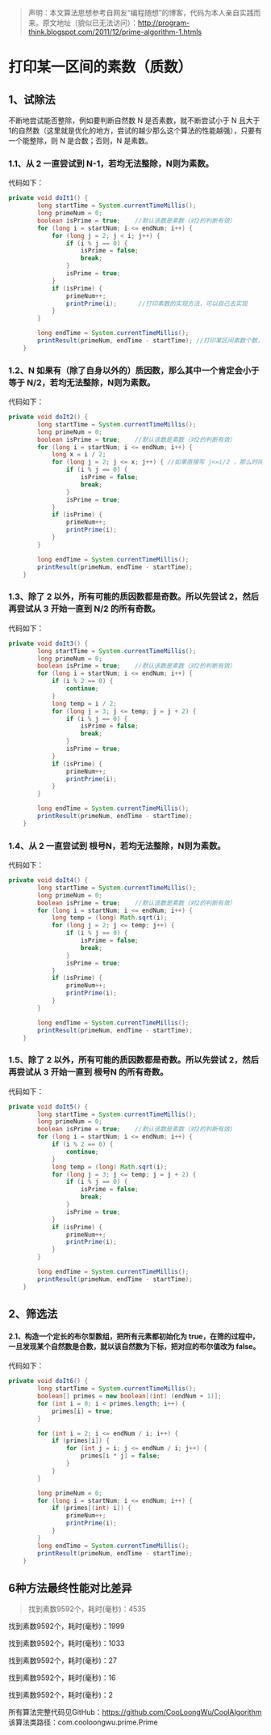 > 声明：本文算法思想参考自网友“编程随想”的博客，代码为本人亲自实践而来。原文地址（貌似已无法访问）：http://program-think.blogspot.com/2011/12/prime-algorithm-1.htmls

# 打印某一区间的素数（质数）
## 1、试除法
  不断地尝试能否整除，例如要判断自然数 N 是否素数，就不断尝试小于 N 且大于1的自然数（这里就是优化的地方，尝试的越少那么这个算法的性能越强），只要有一个能整除，则 N 是合数；否则，N 是素数。
### 1.1、从 2 一直尝试到 N-1，若均无法整除，N则为素数。
代码如下：
```java
private void doIt1() {
        long startTime = System.currentTimeMillis();
        long primeNum = 0;
        boolean isPrime = true;    //默认该数是素数（对2的判断有效）
        for (long i = startNum; i <= endNum; i++) {
            for (long j = 2; j < i; j++) {
                if (i % j == 0) {
                    isPrime = false;
                    break;
                }
                isPrime = true;
            }
            if (isPrime) {
                primeNum++;
                printPrime(i);      //打印素数的实现方法，可以自己去实现
            }
        }

        long endTime = System.currentTimeMillis();
        printResult(primeNum, endTime - startTime); //打印某区间素数个数，以及所消耗的时间，可以自己去实现
    }
```
### 1.2、N 如果有（除了自身以外的）质因数，那么其中一个肯定会小于等于 N/2，若均无法整除，N则为素数。
代码如下：
```java
private void doIt2() {
        long startTime = System.currentTimeMillis();
        long primeNum = 0;
        boolean isPrime = true;    //默认该数是素数（对2的判断有效）
        for (long i = startNum; i <= endNum; i++) {
            long x = i / 2;
            for (long j = 2; j <= x; j++) { //如果直接写 j<=i/2 ，那么时间消耗会比第一种还大
                if (i % j == 0) {
                    isPrime = false;
                    break;
                }
                isPrime = true;
            }
            if (isPrime) {
                primeNum++;
                printPrime(i);
            }
        }

        long endTime = System.currentTimeMillis();
        printResult(primeNum, endTime - startTime);
    }
```

### 1.3、除了 2 以外，所有可能的质因数都是奇数。所以先尝试 2，然后再尝试从 3 开始一直到 N/2 的所有奇数。
代码如下：
```java
private void doIt3() {
        long startTime = System.currentTimeMillis();
        long primeNum = 0;
        boolean isPrime = true;    //默认该数是素数（对2的判断有效）
        for (long i = startNum; i <= endNum; i++) {
            if (i % 2 == 0) {
                continue;
            }
            long temp = i / 2;
            for (long j = 3; j <= temp; j = j + 2) {
                if (i % j == 0) {
                    isPrime = false;
                    break;
                }
                isPrime = true;
            }
            if (isPrime) {
                primeNum++;
                printPrime(i);
            }
        }

        long endTime = System.currentTimeMillis();
        printResult(primeNum, endTime - startTime);
    }
```

### 1.4、从 2 一直尝试到 根号N，若均无法整除，N则为素数。
代码如下：
```java
private void doIt4() {
        long startTime = System.currentTimeMillis();
        long primeNum = 0;
        boolean isPrime = true;    //默认该数是素数（对2的判断有效）
        for (long i = startNum; i <= endNum; i++) {
            long temp = (long) Math.sqrt(i);
            for (long j = 2; j <= temp; j++) {
                if (i % j == 0) {
                    isPrime = false;
                    break;
                }
                isPrime = true;
            }
            if (isPrime) {
                primeNum++;
                printPrime(i);
            }
        }

        long endTime = System.currentTimeMillis();
        printResult(primeNum, endTime - startTime);
    }
```
### 1.5、除了 2 以外，所有可能的质因数都是奇数。所以先尝试 2，然后再尝试从 3 开始一直到 根号N 的所有奇数。
代码如下：
```java
private void doIt5() {
        long startTime = System.currentTimeMillis();
        long primeNum = 0;
        boolean isPrime = true;    //默认该数是素数（对2的判断有效）
        for (long i = startNum; i <= endNum; i++) {
            if (i % 2 == 0) {
                continue;
            }
            long temp = (long) Math.sqrt(i);
            for (long j = 3; j <= temp; j = j + 2) {
                if (i % j == 0) {
                    isPrime = false;
                    break;
                }
                isPrime = true;
            }
            if (isPrime) {
                primeNum++;
                printPrime(i);
            }
        }

        long endTime = System.currentTimeMillis();
        printResult(primeNum, endTime - startTime);
    }
```

## 2、筛选法
#### 2.1、构造一个定长的布尔型数组，把所有元素都初始化为 true，在筛的过程中，一旦发现某个自然数是合数，就以该自然数为下标，把对应的布尔值改为 false。
代码如下：
```java
private void doIt6() {
        long startTime = System.currentTimeMillis();
        boolean[] primes = new boolean[(int) (endNum + 1)];
        for (int i = 0; i < primes.length; i++) {
            primes[i] = true;
        }

        for (int i = 2; i <= endNum / i; i++) {
            if (primes[i]) {
                for (int j = i; j <= endNum / i; j++) {
                    primes[i * j] = false;
                }
            }
        }

        long primeNum = 0;
        for (long i = startNum; i <= endNum; i++) {
            if (primes[(int) i]) {
                primeNum++;
                printPrime(i);
            }
        }
        long endTime = System.currentTimeMillis();
        printResult(primeNum, endTime - startTime);
    }
```

## 6种方法最终性能对比差异

> 找到素数9592个，耗时(毫秒)：4535

找到素数9592个，耗时(毫秒)：1999

找到素数9592个，耗时(毫秒)：1033

找到素数9592个，耗时(毫秒)：27

找到素数9592个，耗时(毫秒)：16

找到素数9592个，耗时(毫秒)：2


所有算法完整代码见GitHub：https://github.com/CooLoongWu/CoolAlgorithm
该算法类路径：com.cooloongwu.prime.Prime
